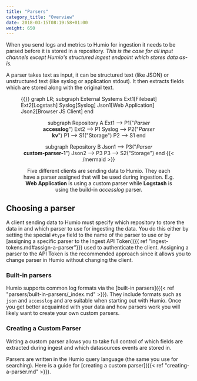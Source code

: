 ```yaml
---
title: "Parsers"
category_title: "Overview"
date: 2018-03-15T08:19:58+01:00
weight: 650
---
```


When you send logs and metrics to Humio for ingestion it needs to be parsed
before it is stored in a repository. _This is the case for all input channels
except Humio's structured ingest endpoint which stores data as-is._

A parser takes text as input, it can be structured text (like JSON) or unstructured
text (like syslog or application stdout). It then extracts fields which are
stored along with the original text.

<figure>
{{<mermaid align="center">}}
graph LR;
  subgraph External Systems
    Ext1[Filebeat]
    Ext2[Logstash]
    Syslog[Syslog]
    Json1[Web Application]
    Json2[Browser JS Client]
  end

  subgraph Repository A
  Ext1 --> P1("<em>Parser</em><br/><b>accesslog</b>")
  Ext2 --> P1
  Syslog --> P2("<em>Parser</em><br/><b>kv</b>")
  P1 --> S1("Storage")
  P2 --> S1
  end

  subgraph Repository B
  Json1 --> P3("<em>Parser</em><br/><b>custom-parser-1</b>")
  Json2 --> P3
  P3 --> S2("Storage")
  end
{{< /mermaid >}}
<figcaption>Five different clients are sending data to Humio. They each have a parser assigned that will be used during ingestion. E.g. <b>Web Application</b> is using a custom parser while <b>Logstash</b> is using the build-in <em>accesslog</em> parser.</figcaption>
</figure>

## Choosing a parser

A client sending data to Humio must specify which repository to store the data
in and which parser to use for ingesting the data. You do this either by setting
the special `#type` field to the name of the parser to use or by [assigning a
specific parser to the Ingest API Token]({{ ref "ingest-tokens.md#assign-a-parser"}})
used to authenticate the client. Assigning a parser to the API Token is the recommended
approach since it allows you to change parser in Humio without changing the client.  

### Built-in parsers

Humio supports common log formats via the  [built-in parsers]({{< ref "parsers/built-in-parsers/_index.md" >}}).
They include formats such as `json` and `accesslog` and are suitable when starting out
with Humio. Once you get better acquainted with your data and how parsers work you will likely want to
create your own custom parsers.

### Creating a Custom Parser

Writing a custom parser allows you to take full control of which fields are extracted during ingest and which datasources events are stored in.

Parsers are written in the Humio query language (the same
you use for searching). Here is a guide for [creating a custom parser]({{< ref "creating-a-parser.md" >}}).
